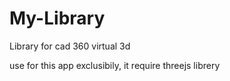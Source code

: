 # My-Library
Library for cad 360 virtual 3d

use for this app exclusibily, it require threejs librery
